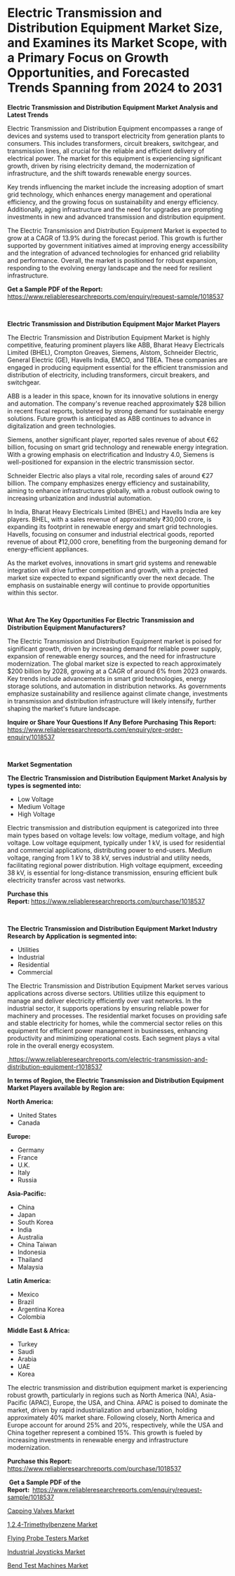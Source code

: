 <p><h1>Electric Transmission and Distribution Equipment Market Size, and Examines its Market Scope, with a Primary Focus on Growth Opportunities, and Forecasted Trends Spanning from 2024 to 2031</h1></p><p><strong>Electric Transmission and Distribution Equipment Market Analysis and Latest Trends</strong></p>
<p><p>Electric Transmission and Distribution Equipment encompasses a range of devices and systems used to transport electricity from generation plants to consumers. This includes transformers, circuit breakers, switchgear, and transmission lines, all crucial for the reliable and efficient delivery of electrical power. The market for this equipment is experiencing significant growth, driven by rising electricity demand, the modernization of infrastructure, and the shift towards renewable energy sources. </p><p>Key trends influencing the market include the increasing adoption of smart grid technology, which enhances energy management and operational efficiency, and the growing focus on sustainability and energy efficiency. Additionally, aging infrastructure and the need for upgrades are prompting investments in new and advanced transmission and distribution equipment. </p><p>The Electric Transmission and Distribution Equipment Market is expected to grow at a CAGR of 13.9% during the forecast period. This growth is further supported by government initiatives aimed at improving energy accessibility and the integration of advanced technologies for enhanced grid reliability and performance. Overall, the market is positioned for robust expansion, responding to the evolving energy landscape and the need for resilient infrastructure.</p></p>
<p><strong>Get a Sample PDF of the Report:&nbsp;</strong> <a href="https://www.reliableresearchreports.com/enquiry/request-sample/1018537?utm_campaign=9&utm_medium=2&utm_source=Github&utm_content=ia&utm_term=29102024&utm_id=electric-transmission-and-distribution-equipment">https://www.reliableresearchreports.com/enquiry/request-sample/1018537</a></p>
<p>&nbsp;</p>
<p><strong>Electric Transmission and Distribution Equipment Major Market Players</strong></p>
<p><p>The Electric Transmission and Distribution Equipment Market is highly competitive, featuring prominent players like ABB, Bharat Heavy Electricals Limited (BHEL), Crompton Greaves, Siemens, Alstom, Schneider Electric, General Electric (GE), Havells India, EMCO, and TBEA. These companies are engaged in producing equipment essential for the efficient transmission and distribution of electricity, including transformers, circuit breakers, and switchgear.</p><p>ABB is a leader in this space, known for its innovative solutions in energy and automation. The company's revenue reached approximately $28 billion in recent fiscal reports, bolstered by strong demand for sustainable energy solutions. Future growth is anticipated as ABB continues to advance in digitalization and green technologies.</p><p>Siemens, another significant player, reported sales revenue of about €62 billion, focusing on smart grid technology and renewable energy integration. With a growing emphasis on electrification and Industry 4.0, Siemens is well-positioned for expansion in the electric transmission sector.</p><p>Schneider Electric also plays a vital role, recording sales of around €27 billion. The company emphasizes energy efficiency and sustainability, aiming to enhance infrastructures globally, with a robust outlook owing to increasing urbanization and industrial automation.</p><p>In India, Bharat Heavy Electricals Limited (BHEL) and Havells India are key players. BHEL, with a sales revenue of approximately ₹30,000 crore, is expanding its footprint in renewable energy and smart grid technologies. Havells, focusing on consumer and industrial electrical goods, reported revenue of about ₹12,000 crore, benefiting from the burgeoning demand for energy-efficient appliances.</p><p>As the market evolves, innovations in smart grid systems and renewable integration will drive further competition and growth, with a projected market size expected to expand significantly over the next decade. The emphasis on sustainable energy will continue to provide opportunities within this sector.</p></p>
<p>&nbsp;</p>
<p><strong>What Are The Key Opportunities For Electric Transmission and Distribution Equipment Manufacturers?</strong></p>
<p><p>The Electric Transmission and Distribution Equipment market is poised for significant growth, driven by increasing demand for reliable power supply, expansion of renewable energy sources, and the need for infrastructure modernization. The global market size is expected to reach approximately $200 billion by 2028, growing at a CAGR of around 6% from 2023 onwards. Key trends include advancements in smart grid technologies, energy storage solutions, and automation in distribution networks. As governments emphasize sustainability and resilience against climate change, investments in transmission and distribution infrastructure will likely intensify, further shaping the market's future landscape.</p></p>
<p><strong>Inquire or Share Your Questions If Any Before Purchasing This Report:</strong> <a href="https://www.reliableresearchreports.com/enquiry/pre-order-enquiry/1018537?utm_campaign=9&utm_medium=2&utm_source=Github&utm_content=ia&utm_term=29102024&utm_id=electric-transmission-and-distribution-equipment">https://www.reliableresearchreports.com/enquiry/pre-order-enquiry/1018537</a></p>
<p>&nbsp;</p>
<p><strong>Market Segmentation</strong></p>
<p><strong>The Electric Transmission and Distribution Equipment Market Analysis by types is segmented into:</strong></p>
<p><ul><li>Low Voltage</li><li>Medium Voltage</li><li>High Voltage</li></ul></p>
<p><p>Electric transmission and distribution equipment is categorized into three main types based on voltage levels: low voltage, medium voltage, and high voltage. Low voltage equipment, typically under 1 kV, is used for residential and commercial applications, distributing power to end-users. Medium voltage, ranging from 1 kV to 38 kV, serves industrial and utility needs, facilitating regional power distribution. High voltage equipment, exceeding 38 kV, is essential for long-distance transmission, ensuring efficient bulk electricity transfer across vast networks.</p></p>
<p><strong>Purchase this Report:&nbsp;</strong><a href="https://www.reliableresearchreports.com/purchase/1018537?utm_campaign=9&utm_medium=2&utm_source=Github&utm_content=ia&utm_term=29102024&utm_id=electric-transmission-and-distribution-equipment">https://www.reliableresearchreports.com/purchase/1018537</a></p>
<p>&nbsp;</p>
<p><strong>The Electric Transmission and Distribution Equipment Market Industry Research by Application is segmented into:</strong></p>
<p><ul><li>Utilities</li><li>Industrial</li><li>Residential</li><li>Commercial</li></ul></p>
<p><p>The Electric Transmission and Distribution Equipment Market serves various applications across diverse sectors. Utilities utilize this equipment to manage and deliver electricity efficiently over vast networks. In the industrial sector, it supports operations by ensuring reliable power for machinery and processes. The residential market focuses on providing safe and stable electricity for homes, while the commercial sector relies on this equipment for efficient power management in businesses, enhancing productivity and minimizing operational costs. Each segment plays a vital role in the overall energy ecosystem.</p></p>
<p><a href="https://www.reliableresearchreports.com/electric-transmission-and-distribution-equipment-r1018537?utm_campaign=9&utm_medium=2&utm_source=Github&utm_content=ia&utm_term=29102024&utm_id=electric-transmission-and-distribution-equipment">&nbsp;https://www.reliableresearchreports.com/electric-transmission-and-distribution-equipment-r1018537</a></p>
<p><strong>In terms of Region, the Electric Transmission and Distribution Equipment Market Players available by Region are:</strong></p>
<p>
    <p> <strong> North America: </strong>
        <ul>
            <li>United States</li>
            <li>Canada</li>
        </ul>
        </p> 
    <p> <strong> Europe: </strong>
        <ul>
            <li>Germany</li>
            <li>France</li>
            <li>U.K.</li>
            <li>Italy</li>
            <li>Russia</li>
        </ul>
        </p> 
    <p> <strong> Asia-Pacific: </strong>
        <ul>
            <li>China</li>
            <li>Japan</li>
            <li>South Korea</li>
            <li>India</li>
            <li>Australia</li>
            <li>China Taiwan</li>
            <li>Indonesia</li>
            <li>Thailand</li>
            <li>Malaysia</li>
        </ul>
        </p> 
    <p> <strong> Latin America: </strong>
        <ul>
            <li>Mexico</li>
            <li>Brazil</li>
            <li>Argentina Korea</li>
            <li>Colombia</li>
        </ul>
        </p> 
    <p> <strong> Middle East & Africa: </strong>
        <ul>
            <li>Turkey</li>
            <li>Saudi</li>
            <li>Arabia</li>
            <li>UAE</li>
            <li>Korea</li>
        </ul>
    </p>
    </p>
<p><p>The electric transmission and distribution equipment market is experiencing robust growth, particularly in regions such as North America (NA), Asia-Pacific (APAC), Europe, the USA, and China. APAC is poised to dominate the market, driven by rapid industrialization and urbanization, holding approximately 40% market share. Following closely, North America and Europe account for around 25% and 20%, respectively, while the USA and China together represent a combined 15%. This growth is fueled by increasing investments in renewable energy and infrastructure modernization.</p></p>
<p><strong>Purchase this Report: </strong><a href="https://www.reliableresearchreports.com/purchase/1018537?utm_campaign=9&utm_medium=2&utm_source=Github&utm_content=ia&utm_term=29102024&utm_id=electric-transmission-and-distribution-equipment">https://www.reliableresearchreports.com/purchase/1018537</a></p>
<p>&nbsp;<strong>Get a Sample PDF of the Report:&nbsp;&nbsp;</strong><a href="https://www.reliableresearchreports.com/enquiry/request-sample/1018537?utm_campaign=9&utm_medium=2&utm_source=Github&utm_content=ia&utm_term=29102024&utm_id=electric-transmission-and-distribution-equipment">https://www.reliableresearchreports.com/enquiry/request-sample/1018537</a></p>
<p><strong></strong></p>
<p><p><a href="https://issuu.com/reportprime-2/docs/capping-valves-market-size-2030.ppt_63cecec39c047a?utm_campaign=9&utm_medium=2&utm_source=Github&utm_content=ia&utm_term=29102024&utm_id=electric-transmission-and-distribution-equipment">Capping Valves Market</a></p><p><a href="https://github.com/loftinirkaakcsu/Market-Research-Report-List-1/blob/main/124-trimethylbenzene-market.md?utm_campaign=9&utm_medium=2&utm_source=Github&utm_content=ia&utm_term=29102024&utm_id=electric-transmission-and-distribution-equipment">1,2,4-Trimethylbenzene Market</a></p><p><a href="https://github.com/cliffxbwergin/Market-Research-Report-List-1/blob/main/flying-probe-testers-market.md?utm_campaign=9&utm_medium=2&utm_source=Github&utm_content=ia&utm_term=29102024&utm_id=electric-transmission-and-distribution-equipment">Flying Probe Testers Market</a></p><p><a href="https://www.linkedin.com/pulse/industrial-joysticks-market-consolidation-impact-structure-ysyrf?utm_campaign=9&utm_medium=2&utm_source=Github&utm_content=ia&utm_term=29102024&utm_id=electric-transmission-and-distribution-equipment">Industrial Joysticks Market</a></p><p><a href="https://www.linkedin.com/pulse/bend-test-machines-market-research-report-exploring-size-revenue-7prwe?utm_campaign=9&utm_medium=2&utm_source=Github&utm_content=ia&utm_term=29102024&utm_id=electric-transmission-and-distribution-equipment">Bend Test Machines Market</a></p></p>